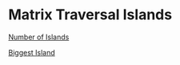 # Matrix Traversal Islands

[Number of Islands](Matrix%20Traversal%20Islands%206b92a3ff96d94a36948ffc5c622816dc/Number%20of%20Islands%20bcc326e636bc4832b1c55371ea685501.md) 

[Biggest Island](Matrix%20Traversal%20Islands%206b92a3ff96d94a36948ffc5c622816dc/Biggest%20Island%2099b49cec9c444fb39796234984871f6c.md)